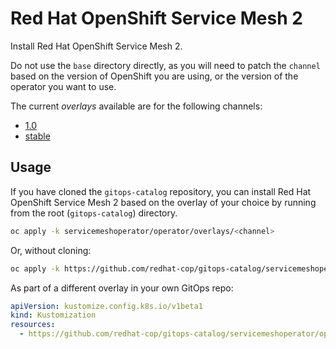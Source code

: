 # Red Hat OpenShift Service Mesh 2

Install Red Hat OpenShift Service Mesh 2.

Do not use the `base` directory directly, as you will need to patch the `channel` based on the version of OpenShift you are using, or the version of the operator you want to use.

The current *overlays* available are for the following channels:

* [1.0](operator/overlays/1.0)
* [stable](operator/overlays/stable)

## Usage

If you have cloned the `gitops-catalog` repository, you can install Red Hat OpenShift Service Mesh 2 based on the overlay of your choice by running from the root (`gitops-catalog`) directory.

```sh
oc apply -k servicemeshoperator/operator/overlays/<channel>
```

Or, without cloning:

```sh
oc apply -k https://github.com/redhat-cop/gitops-catalog/servicemeshoperator/operator/overlays/<channel>
```

As part of a different overlay in your own GitOps repo:

```yaml
apiVersion: kustomize.config.k8s.io/v1beta1
kind: Kustomization
resources:
  - https://github.com/redhat-cop/gitops-catalog/servicemeshoperator/operator/overlays/<channel>?ref=main
```
